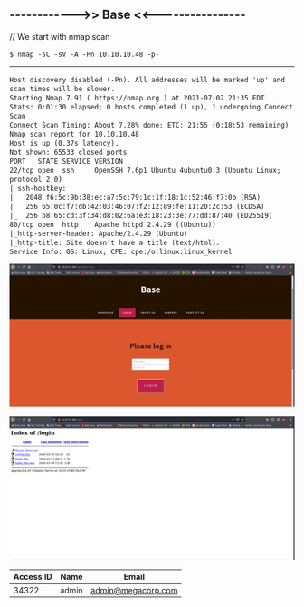 ## ------------>> Base <<----------------

// We start with nmap scan

    $ nmap -sC -sV -A -Pn 10.10.10.48 -p-
-----    
    
    Host discovery disabled (-Pn). All addresses will be marked 'up' and scan times will be slower.
    Starting Nmap 7.91 ( https://nmap.org ) at 2021-07-02 21:35 EDT
    Stats: 0:01:30 elapsed; 0 hosts completed (1 up), 1 undergoing Connect Scan
    Connect Scan Timing: About 7.28% done; ETC: 21:55 (0:18:53 remaining)
    Nmap scan report for 10.10.10.48
    Host is up (0.37s latency).
    Not shown: 65533 closed ports
    PORT   STATE SERVICE VERSION
    22/tcp open  ssh     OpenSSH 7.6p1 Ubuntu 4ubuntu0.3 (Ubuntu Linux; protocol 2.0)
    | ssh-hostkey: 
    |   2048 f6:5c:9b:38:ec:a7:5c:79:1c:1f:18:1c:52:46:f7:0b (RSA)
    |   256 65:0c:f7:db:42:03:46:07:f2:12:89:fe:11:20:2c:53 (ECDSA)
    |_  256 b8:65:cd:3f:34:d8:02:6a:e3:18:23:3e:77:dd:87:40 (ED25519)
    80/tcp open  http    Apache httpd 2.4.29 ((Ubuntu))
    |_http-server-header: Apache/2.4.29 (Ubuntu)
    |_http-title: Site doesn't have a title (text/html).
    Service Info: OS: Linux; CPE: cpe:/o:linux:linux_kernel

![Image 1](https://github.com/W0lfySec/HTB-Writeups/blob/main/Images/Base/1.png)



![Image 2](https://github.com/W0lfySec/HTB-Writeups/blob/main/Images/Base/2.png)







Access ID | Name | Email
----------|------|-------
34322 | admin | admin@megacorp.com

